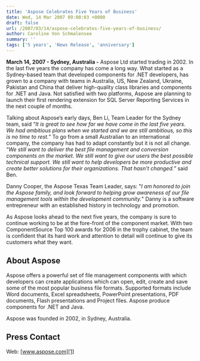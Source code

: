 ```yaml
---
title: 'Aspose Celebrates Five Years of Business'
date: Wed, 14 Mar 2007 09:00:03 +0000
draft: false
url: /2007/03/14/aspose-celebrates-five-years-of-business/
author: Caroline Von Schmalensee
summary: ''
tags: ['5 years', 'News Release', 'anniversary']
---
```


**March 14, 2007 - Sydney, Australia -** Aspose Ltd started trading in 2002. In the last five years the company has come a long way. What started as a Sydney-based team that developed components for .NET developers, has grown to a company with teams in Australia, US, New Zealand, Ukraine, Pakistan and China that deliver high-quality class libraries and components for .NET and Java. Not satisfied with two platforms, Aspose are planning to launch their first rendering extension for SQL Server Reporting Services in the next couple of months.

Talking about Aspose’s early days, Ben Li, Team Leader for the Sydney team, said “_It is great to see how far we have come in the last five years. We had ambitious plans when we started and we are still ambitious, so this is no time to rest._” To go from a small Australian to an international company, the company has had to adapt constantly but it is not all change. “_We still want to deliver the best file management and conversion components on the market. We still want to give our users the best possible technical support. We still want to help developers be more productive and create better solutions for their organizations. That hasn’t changed._” said Ben.

Danny Cooper, the Aspose Texas Team Leader, says: "_I am honored to join the Aspose family, and look forward to helping grow awareness of our file management tools within the development community._" Danny is a software entrepreneur with an established history in technology and promotion.

As Aspose looks ahead to the next five years, the company is sure to continue working to be at the fore-front of the component market. With two ComponentSource Top 100 awards for 2006 in the trophy cabinet, the team is confident that its hard work and attention to detail will continue to give its customers what they want.

## About Aspose

Aspose offers a powerful set of file management components with which developers can create applications which can open, edit, create and save some of the most popular business file formats. Supported formats include Word documents, Excel spreadsheets, PowerPoint presentations, PDF documents, Flash presentations and Project files. Aspose produce components for .NET and Java.

Aspose was founded in 2002, in Sydney, Australia.

## Press Contact

Web: [www.aspose.com][1]




[1]: http://www.aspose.com



